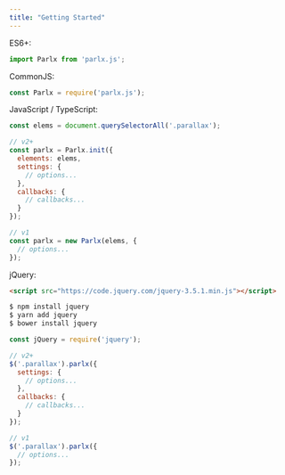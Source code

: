 ```yaml
---
title: "Getting Started"
---
```


ES6+:
```js
import Parlx from 'parlx.js';
```

CommonJS:
```js
const Parlx = require('parlx.js');
```

JavaScript / TypeScript:
```js
const elems = document.querySelectorAll('.parallax');

// v2+
const parlx = Parlx.init({
  elements: elems,
  settings: {
    // options...
  },
  callbacks: {
    // callbacks...
  }
});

// v1
const parlx = new Parlx(elems, {
  // options...
});
```

jQuery:
```html
<script src="https://code.jquery.com/jquery-3.5.1.min.js"></script>
```

```bash
$ npm install jquery
$ yarn add jquery
$ bower install jquery
```

```js
const jQuery = require('jquery');
```

```js
// v2+
$('.parallax').parlx({
  settings: {
    // options...
  },
  callbacks: {
    // callbacks...
  }
});

// v1
$('.parallax').parlx({
  // options...
});
```
